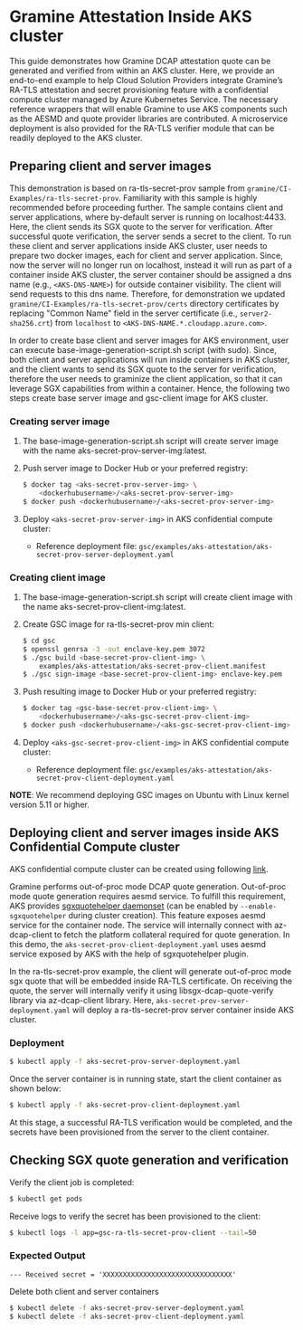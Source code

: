 # Gramine Attestation Inside AKS cluster

This guide demonstrates how Gramine DCAP attestation quote can be generated and verified from
within an AKS cluster. Here, we provide an end-to-end example to help Cloud Solution Providers
integrate Gramine’s RA-TLS attestation and secret provisioning feature with a confidential compute
cluster managed by Azure Kubernetes Service. The necessary reference wrappers that will enable
Gramine to use AKS components such as the AESMD and quote provider libraries are contributed.
A microservice deployment is also provided for the RA-TLS verifier module that can be readily
deployed to the AKS cluster.

## Preparing client and server images

This demonstration is based on ra-tls-secret-prov sample from
``gramine/CI-Examples/ra-tls-secret-prov``. Familiarity with this sample is highly recommended
before proceeding further.  The sample contains client and server applications, where by-default
server is running on localhost:4433. Here, the client sends its SGX quote to the server for
verification. After successful quote verification, the server sends a secret to the client. To run
these client and server applications inside AKS cluster, user needs to prepare two docker images,
each for client and server application. Since, now the server will no longer run on localhost,
instead it will run as part of a container inside AKS cluster, the server container should be
assigned a dns name (e.g., `<AKS-DNS-NAME>`) for outside container visibility. The client will send
requests to this dns name. Therefore, for demonstration we updated
``gramine/CI-Examples/ra-tls-secret-prov/certs`` directory certificates by replacing "Common Name"
field in the server certificate (i.e., `server2-sha256.crt`) from `localhost` to
`<AKS-DNS-NAME.*.cloudapp.azure.com>`.

In order to create base client and server images for AKS environment, user can execute
base-image-generation-script.sh script (with sudo). Since, both client and server applications will
run inside containers in AKS cluster, and the client wants to send its SGX quote to the server for
verification, therefore the user needs to graminize the client application, so that it can leverage
SGX capabilities from within a container. Hence, the following two steps create base server image
and gsc-client image for AKS cluster.

### Creating server image

1. The base-image-generation-script.sh script will create server image with the name
   aks-secret-prov-server-img:latest.

2. Push server image to Docker Hub or your preferred registry:

    ```sh
    $ docker tag <aks-secret-prov-server-img> \
        <dockerhubusername>/<aks-secret-prov-server-img>
    $ docker push <dockerhubusername>/<aks-secret-prov-server-img>
    ```

3. Deploy `<aks-secret-prov-server-img>` in AKS confidential compute cluster:
    - Reference deployment file:
        `gsc/examples/aks-attestation/aks-secret-prov-server-deployment.yaml`

### Creating client image

1. The base-image-generation-script.sh script will create client image with the name
   aks-secret-prov-client-img:latest.

2. Create GSC image for ra-tls-secret-prov min client:

    ```sh
    $ cd gsc
    $ openssl genrsa -3 -out enclave-key.pem 3072
    $ ./gsc build <base-secret-prov-client-img> \
        examples/aks-attestation/aks-secret-prov-client.manifest
    $ ./gsc sign-image <base-secret-prov-client-img> enclave-key.pem
    ```

5. Push resulting image to Docker Hub or your preferred registry:

    ```sh
    $ docker tag <gsc-base-secret-prov-client-img> \
        <dockerhubusername>/<aks-gsc-secret-prov-client-img>
    $ docker push <dockerhubusername>/<aks-gsc-secret-prov-client-img>
    ```

6. Deploy `<aks-gsc-secret-prov-client-img>` in AKS confidential compute cluster:
    - Reference deployment file:
        `gsc/examples/aks-attestation/aks-secret-prov-client-deployment.yaml`

**NOTE**: We recommend deploying GSC images on Ubuntu with Linux kernel version 5.11 or higher.

## Deploying client and server images inside AKS Confidential Compute cluster

AKS confidential compute cluster can be created using following
[link](https://docs.microsoft.com/en-us/azure/confidential-computing/confidential-enclave-nodes-aks-get-started).

Gramine performs out-of-proc mode DCAP quote generation. Out-of-proc mode quote generation requires aesmd
service. To fulfill this requirement, AKS provides
[sgxquotehelper daemonset](https://docs.microsoft.com/en-us/azure/confidential-computing/confidential-nodes-aks-addon#out-of-proc-attestation-for-confidential-workloads)
(can be enabled by ``--enable-sgxquotehelper`` during cluster creation). This feature exposes aesmd
service for the container node. The service will internally connect with az-dcap-client to fetch the
platform collateral required for quote generation. In this demo, the
``aks-secret-prov-client-deployment.yaml`` uses aesmd service exposed by AKS with the help of
sgxquotehelper plugin.

In the ra-tls-secret-prov example, the client will generate out-of-proc mode sgx quote that will be
embedded inside RA-TLS certificate. On receiving the quote, the server will internally verify it
using libsgx-dcap-quote-verify library via az-dcap-client library. Here,
``aks-secret-prov-server-deployment.yaml`` will deploy a ra-tls-secret-prov server container inside
 AKS cluster.

### Deployment

```sh
$ kubectl apply -f aks-secret-prov-server-deployment.yaml
```

Once the server container is in running state, start the client container as shown below:

```sh
$ kubectl apply -f aks-secret-prov-client-deployment.yaml
```

At this stage, a successful RA-TLS verification would be completed, and the secrets have been
provisioned from the server to the client container.

## Checking SGX quote generation and verification

Verify the client job is completed:

```sh
$ kubectl get pods
```

Receive logs to verify the secret has been provisioned to the client:

```sh
$ kubectl logs -l app=gsc-ra-tls-secret-prov-client --tail=50
```

### Expected Output

`--- Received secret = 'XXXXXXXXXXXXXXXXXXXXXXXXXXXXXXXX'`

Delete both client and server containers

```sh
$ kubectl delete -f aks-secret-prov-server-deployment.yaml
$ kubectl delete -f aks-secret-prov-client-deployment.yaml
```

